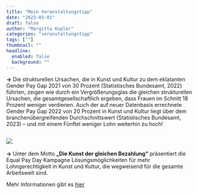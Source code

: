 ```yaml
---
title: "Mein Veranstaltungstipp"
date: "2023-03-01"
draft: false
author: "Margitta Kupler"
categories: "veranstaltungstipp"
tags: [""]
thumbnail: ""
headline:
  enabled: false
  background: ""
---
```


**→** Die strukturellen Ursachen, die in Kunst und Kultur zu dem eklatanten
Gender Pay Gap 2021 von 30 Prozent (Statistisches Bundesamt, 2022) führten,
zeigen wie durch ein Vergrößerungsglas die gleichen strukturellen Ursachen,
die gesamtgesellschaftlich ergeben, dass Frauen im Schnitt 18 Prozent weniger
verdienen. Auch der auf neuer Datenbasis errechnete Gender Pay Gap 2022 von 20
Prozent in Kunst und Kultur liegt über dem branchenübergreifenden
Durchschnittswert (Statistisches Bundesamt, 2023) – und mit einem Fünftel
weniger Lohn weiterhin zu hoch!

<!--more-->

## ![](/images/2023/03_veranstaltungstipp_epd-journal-2023-titel-1.jpg)

**→** Unter dem Motto **„Die Kunst der gleichen Bezahlung“** präsentiert die
Equal Pay Day Kampagne Lösungsmöglichkeiten für mehr Lohngerechtigkeit in
Kunst und Kultur, die wegweisend für die gesamte Arbeitswelt sind.

Mehr Informationen gibt es [hier](https://www.equalpayday.de/ "Equal Pay Day")
